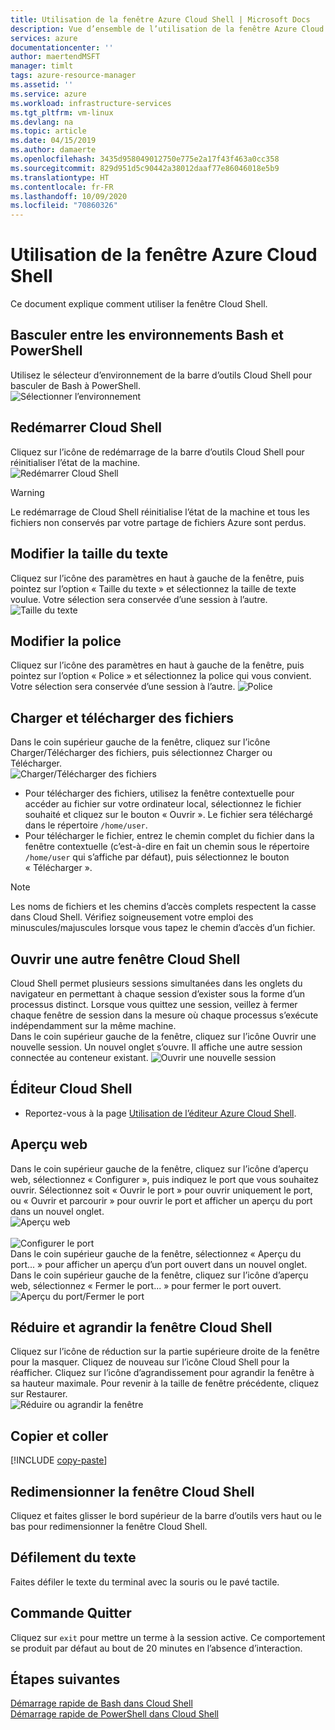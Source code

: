 ```yaml
---
title: Utilisation de la fenêtre Azure Cloud Shell | Microsoft Docs
description: Vue d’ensemble de l’utilisation de la fenêtre Azure Cloud Shell.
services: azure
documentationcenter: ''
author: maertendMSFT
manager: timlt
tags: azure-resource-manager
ms.assetid: ''
ms.service: azure
ms.workload: infrastructure-services
ms.tgt_pltfrm: vm-linux
ms.devlang: na
ms.topic: article
ms.date: 04/15/2019
ms.author: damaerte
ms.openlocfilehash: 3435d958049012750e775e2a17f43f463a0cc358
ms.sourcegitcommit: 829d951d5c90442a38012daaf77e86046018e5b9
ms.translationtype: HT
ms.contentlocale: fr-FR
ms.lasthandoff: 10/09/2020
ms.locfileid: "70860326"
---
```

# <a name="using-the-azure-cloud-shell-window"></a>Utilisation de la fenêtre Azure Cloud Shell

Ce document explique comment utiliser la fenêtre Cloud Shell.

## <a name="swap-between-bash-and-powershell-environments"></a>Basculer entre les environnements Bash et PowerShell

Utilisez le sélecteur d’environnement de la barre d’outils Cloud Shell pour basculer de Bash à PowerShell.  
![Sélectionner l’environnement](media/using-the-shell-window/env-selector.png)

## <a name="restart-cloud-shell"></a>Redémarrer Cloud Shell
Cliquez sur l’icône de redémarrage de la barre d’outils Cloud Shell pour réinitialiser l’état de la machine.  
![Redémarrer Cloud Shell](media/using-the-shell-window/restart.png)
> [!WARNING]
> Le redémarrage de Cloud Shell réinitialise l’état de la machine et tous les fichiers non conservés par votre partage de fichiers Azure sont perdus.

## <a name="change-the-text-size"></a>Modifier la taille du texte
Cliquez sur l’icône des paramètres en haut à gauche de la fenêtre, puis pointez sur l’option « Taille du texte » et sélectionnez la taille de texte voulue. Votre sélection sera conservée d’une session à l’autre.
![Taille du texte](media/using-the-shell-window/text-size.png)

## <a name="change-the-font"></a>Modifier la police
Cliquez sur l’icône des paramètres en haut à gauche de la fenêtre, puis pointez sur l’option « Police » et sélectionnez la police qui vous convient.  Votre sélection sera conservée d’une session à l’autre.
![Police](media/using-the-shell-window/text-font.png)

## <a name="upload-and-download-files"></a>Charger et télécharger des fichiers
Dans le coin supérieur gauche de la fenêtre, cliquez sur l’icône Charger/Télécharger des fichiers, puis sélectionnez Charger ou Télécharger.  
![Charger/Télécharger des fichiers](media/using-the-shell-window/uploaddownload.png)
* Pour télécharger des fichiers, utilisez la fenêtre contextuelle pour accéder au fichier sur votre ordinateur local, sélectionnez le fichier souhaité et cliquez sur le bouton « Ouvrir ».  Le fichier sera téléchargé dans le répertoire `/home/user`.
* Pour télécharger le fichier, entrez le chemin complet du fichier dans la fenêtre contextuelle (c’est-à-dire en fait un chemin sous le répertoire `/home/user` qui s’affiche par défaut), puis sélectionnez le bouton « Télécharger ».  
> [!NOTE] 
> Les noms de fichiers et les chemins d’accès complets respectent la casse dans Cloud Shell. Vérifiez soigneusement votre emploi des minuscules/majuscules lorsque vous tapez le chemin d’accès d’un fichier.

## <a name="open-another-cloud-shell-window"></a>Ouvrir une autre fenêtre Cloud Shell
Cloud Shell permet plusieurs sessions simultanées dans les onglets du navigateur en permettant à chaque session d’exister sous la forme d’un processus distinct.
Lorsque vous quittez une session, veillez à fermer chaque fenêtre de session dans la mesure où chaque processus s’exécute indépendamment sur la même machine.  
Dans le coin supérieur gauche de la fenêtre, cliquez sur l’icône Ouvrir une nouvelle session. Un nouvel onglet s’ouvre. Il affiche une autre session connectée au conteneur existant.
![Ouvrir une nouvelle session](media/using-the-shell-window/newsession.png)

## <a name="cloud-shell-editor"></a>Éditeur Cloud Shell
* Reportez-vous à la page [Utilisation de l’éditeur Azure Cloud Shell](using-cloud-shell-editor.md).

## <a name="web-preview"></a>Aperçu web
Dans le coin supérieur gauche de la fenêtre, cliquez sur l’icône d’aperçu web, sélectionnez « Configurer », puis indiquez le port que vous souhaitez ouvrir.  Sélectionnez soit « Ouvrir le port » pour ouvrir uniquement le port, ou « Ouvrir et parcourir » pour ouvrir le port et afficher un aperçu du port dans un nouvel onglet.  
![Aperçu web](media/using-the-shell-window/preview.png)  
<br>
![Configurer le port](media/using-the-shell-window/preview-configure.png)  
Dans le coin supérieur gauche de la fenêtre, sélectionnez « Aperçu du port... » pour afficher un aperçu d’un port ouvert dans un nouvel onglet. Dans le coin supérieur gauche de la fenêtre, cliquez sur l’icône d’aperçu web, sélectionnez « Fermer le port... » pour fermer le port ouvert.  
![Aperçu du port/Fermer le port](media/using-the-shell-window/preview-options.png)

## <a name="minimize--maximize-cloud-shell-window"></a>Réduire et agrandir la fenêtre Cloud Shell
Cliquez sur l’icône de réduction sur la partie supérieure droite de la fenêtre pour la masquer. Cliquez de nouveau sur l’icône Cloud Shell pour la réafficher.
Cliquez sur l’icône d’agrandissement pour agrandir la fenêtre à sa hauteur maximale. Pour revenir à la taille de fenêtre précédente, cliquez sur Restaurer.  
![Réduire ou agrandir la fenêtre](media/using-the-shell-window/minmax.png)

## <a name="copy-and-paste"></a>Copier et coller
[!INCLUDE [copy-paste](../../includes/cloud-shell-copy-paste.md)]

## <a name="resize-cloud-shell-window"></a>Redimensionner la fenêtre Cloud Shell
Cliquez et faites glisser le bord supérieur de la barre d’outils vers haut ou le bas pour redimensionner la fenêtre Cloud Shell.

## <a name="scrolling-text-display"></a>Défilement du texte
Faites défiler le texte du terminal avec la souris ou le pavé tactile.

## <a name="exit-command"></a>Commande Quitter
Cliquez sur `exit` pour mettre un terme à la session active. Ce comportement se produit par défaut au bout de 20 minutes en l’absence d’interaction.

## <a name="next-steps"></a>Étapes suivantes

[Démarrage rapide de Bash dans Cloud Shell](quickstart.md) <br>
[Démarrage rapide de PowerShell dans Cloud Shell](quickstart-powershell.md)

